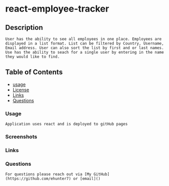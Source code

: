 # react-employee-tracker
  

  ## Description
    
    User has the ability to see all employees in one place. Employees are displayed in a list format. List can be filtered by Country, Username, Email address. User can also sort the list by first and or last names. Use has the ability to seach for a single user by entering in the name they would like to find. 
    
  ## Table of Contents


  * [usage](#usage)
  * [License](#license)
  * [Links](#Links)
  * [Questions](#questions)

  ### Usage
    
    Application uses react and is deployed to gitHub pages
    
  ### Screenshots

  ### Links
    

  ### Questions
    
    For questions please reach out via [My GitHub](https://github.com/ehunter7) or [email]()
